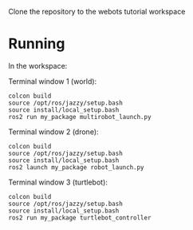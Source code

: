 Clone the repository to the webots tutorial workspace

# Running
In the workspace:


Terminal window 1 (world):
```
colcon build
source /opt/ros/jazzy/setup.bash
source install/local_setup.bash
ros2 run my_package multirobot_launch.py
```

Terminal window 2 (drone):
```
colcon build
source /opt/ros/jazzy/setup.bash
source install/local_setup.bash
ros2 launch my_package robot_launch.py
```

Terminal window 3 (turtlebot):
```
colcon build
source /opt/ros/jazzy/setup.bash
source install/local_setup.bash
ros2 run my_package turtlebot_controller
```
